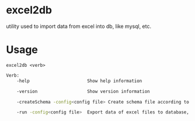 excel2db
========

utility used to import data from excel into db, like mysql, etc.


Usage
========

    excel2db <verb>

```sh
Verb: 
    -help                      Show help information

    -version                   Show version information

    -createSchema -config<config file> Create schema file according to format of excel files, according to config file

    -run -config<config file>  Export data of excel files to database, according to config file
```
